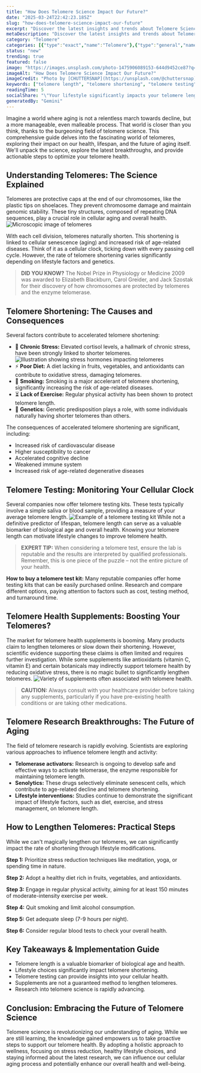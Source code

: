 ```yaml
---
title: "How Does Telomere Science Impact Our Future?"
date: "2025-03-24T22:42:23.185Z"
slug: "how-does-telomere-science-impact-our-future"
excerpt: "Discover the latest insights and trends about Telomere Science. This comprehensive guide covers everything you need to know about Telomere Science in 2025."
metaDescription: "Discover the latest insights and trends about Telomere Science. This comprehensive guide covers everything you need to know about Telomere Science in 2025."
category: "Telomere"
categories: [{"type":"exact","name":"Telomere"},{"type":"general","name":"Biotechnology"},{"type":"medium","name":"Aging Research"},{"type":"specific","name":"Gene Therapy"},{"type":"niche","name":"Senescent Cell Clearance"}]
status: "new"
trending: true
featured: false
image: "https://images.unsplash.com/photo-1475906089153-644d9452ce87?q=85&w=1200&fit=max&fm=webp&auto=compress"
imageAlt: "How Does Telomere Science Impact Our Future?"
imageCredit: "Photo by [CHUTTERSNAP](https://unsplash.com/@chuttersnap) on Unsplash"
keywords: ["telomere length", "telomere shortening", "telomere testing", "telomere health supplements", "how to lengthen telomeres", "telomere science explained", "telomere research breakthroughs", "buy telomere test kit", "effects of stress on telomeres", "telomeres and aging"]
readingTime: 5
socialShare: "\"Your lifestyle significantly impacts your telomere length – the cellular clock ticking down with each cell division.  Learn how to slow it down and potentially extend your healthy lifespan.\""
generatedBy: "Gemini"
---
```




Imagine a world where aging is not a relentless march towards decline, but a more manageable, even malleable process.  That world is closer than you think, thanks to the burgeoning field of telomere science.  This comprehensive guide delves into the fascinating world of telomeres, exploring their impact on our health, lifespan, and the future of aging itself.  We'll unpack the science, explore the latest breakthroughs, and provide actionable steps to optimize your telomere health.

## Understanding Telomeres: The Science Explained

Telomeres are protective caps at the end of our chromosomes, like the plastic tips on shoelaces. They prevent chromosome damage and maintain genomic stability.  These tiny structures, composed of repeating DNA sequences, play a crucial role in cellular aging and overall health.  ![Microscopic image of telomeres](https://images.unsplash.com/photo-1486825586573-7131f7991bdd?q=85&w=1200&fit=max&fm=webp&auto=compress)

With each cell division, telomeres naturally shorten. This shortening is linked to cellular senescence (aging) and increased risk of age-related diseases.  Think of it as a cellular clock, ticking down with every passing cell cycle. However,  the rate of telomere shortening varies significantly depending on lifestyle factors and genetics.

> **DID YOU KNOW?**  The Nobel Prize in Physiology or Medicine 2009 was awarded to Elizabeth Blackburn, Carol Greider, and Jack Szostak for their discovery of how chromosomes are protected by telomeres and the enzyme telomerase.

## Telomere Shortening: The Causes and Consequences

Several factors contribute to accelerated telomere shortening:

* 🔑 **Chronic Stress:**  Elevated cortisol levels, a hallmark of chronic stress, have been strongly linked to shorter telomeres. ![Illustration showing stress hormones impacting telomeres](https://images.unsplash.com/photo-1535127022272-dbe7ee35cf33?q=85&w=1200&fit=max&fm=webp&auto=compress)
* ⚡ **Poor Diet:** A diet lacking in fruits, vegetables, and antioxidants can contribute to oxidative stress, damaging telomeres.
* 🚬 **Smoking:** Smoking is a major accelerant of telomere shortening, significantly increasing the risk of age-related diseases.
* ⏳ **Lack of Exercise:** Regular physical activity has been shown to protect telomere length.
* 🧬 **Genetics:**  Genetic predisposition plays a role, with some individuals naturally having shorter telomeres than others.

The consequences of accelerated telomere shortening are significant, including:

* Increased risk of cardiovascular disease
* Higher susceptibility to cancer
* Accelerated cognitive decline
* Weakened immune system
* Increased risk of age-related degenerative diseases

## Telomere Testing: Monitoring Your Cellular Clock

Several companies now offer telomere testing kits. These tests typically involve a simple saliva or blood sample, providing a measure of your average telomere length.  ![Example of a telomere testing kit](https://images.unsplash.com/photo-1475906089153-644d9452ce87?q=85&w=1200&fit=max&fm=webp&auto=compress)  While not a definitive predictor of lifespan, telomere length can serve as a valuable biomarker of biological age and overall health.  Knowing your telomere length can motivate lifestyle changes to improve telomere health.

> **EXPERT TIP:**  When considering a telomere test, ensure the lab is reputable and the results are interpreted by qualified professionals.  Remember, this is one piece of the puzzle – not the entire picture of your health.

**How to buy a telomere test kit:**  Many reputable companies offer home testing kits that can be easily purchased online.  Research and compare different options, paying attention to factors such as cost, testing method, and turnaround time.

## Telomere Health Supplements:  Boosting Your Telomeres?

The market for telomere health supplements is booming.  Many products claim to lengthen telomeres or slow down their shortening. However,  scientific evidence supporting these claims is often limited and requires further investigation.  While some supplements like antioxidants (vitamin C, vitamin E) and certain botanicals may indirectly support telomere health by reducing oxidative stress,  there is no magic bullet to significantly lengthen telomeres. ![Variety of supplements often associated with telomere health](https://images.unsplash.com/photo-1507413245164-6160d8298b31?q=85&w=1200&fit=max&fm=webp&auto=compress).

> **CAUTION:**  Always consult with your healthcare provider before taking any supplements, particularly if you have pre-existing health conditions or are taking other medications.

## Telomere Research Breakthroughs: The Future of Aging

The field of telomere research is rapidly evolving.  Scientists are exploring various approaches to influence telomere length and activity:

* **Telomerase activators:**  Research is ongoing to develop safe and effective ways to activate telomerase, the enzyme responsible for maintaining telomere length.
* **Senolytics:** These drugs selectively eliminate senescent cells, which contribute to age-related decline and telomere shortening.
* **Lifestyle interventions:**  Studies continue to demonstrate the significant impact of lifestyle factors, such as diet, exercise, and stress management, on telomere length.

## How to Lengthen Telomeres: Practical Steps

While we can't magically lengthen our telomeres, we can significantly impact the rate of shortening through lifestyle modifications.

**Step 1:** Prioritize stress reduction techniques like meditation, yoga, or spending time in nature.

**Step 2:**  Adopt a healthy diet rich in fruits, vegetables, and antioxidants.

**Step 3:**  Engage in regular physical activity, aiming for at least 150 minutes of moderate-intensity exercise per week.

**Step 4:**  Quit smoking and limit alcohol consumption.

**Step 5:**  Get adequate sleep (7-9 hours per night).

**Step 6:**  Consider regular blood tests to check your overall health.

## Key Takeaways & Implementation Guide

* Telomere length is a valuable biomarker of biological age and health.
* Lifestyle choices significantly impact telomere shortening.
* Telomere testing can provide insights into your cellular health.
* Supplements are not a guaranteed method to lengthen telomeres.
* Research into telomere science is rapidly advancing.

## Conclusion: Embracing the Future of Telomere Science

Telomere science is revolutionizing our understanding of aging. While we are still learning, the knowledge gained empowers us to take proactive steps to support our telomere health. By adopting a holistic approach to wellness, focusing on stress reduction, healthy lifestyle choices, and staying informed about the latest research, we can influence our cellular aging process and potentially enhance our overall health and well-being.

